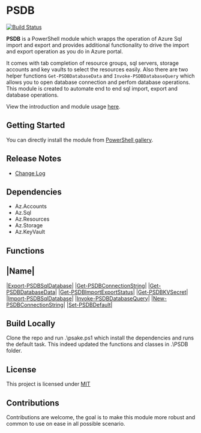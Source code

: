 # PSDB

[![Build Status](https://dev.azure.com/solteccode/PSDB/_apis/build/status/PSDB-CI-Github?branchName=master)](https://dev.azure.com/solteccode/PSDB/_build/latest?definitionId=30&branchName=master)

**PSDB** is a PowerShell module which wrapps the operation of Azure Sql import and export and provides additional functionality to drive the import and export operation as you do in Azure portal.

It comes with tab completion of resource groups, sql servers, storage accounts and key vaults to select the resources easily. Also there are two helper functions `Get-PSDBDatabaseData` and `Invoke-PSDBDatabaseQuery` which allows you to open database connection and perfom database operations. This module is created to automate end to end sql import, export and database operations.

View the introduction and module usage [here](https://hkarthik7.github.io/powershell/2020/08/02/PSDB.html).

## Getting Started

You can directly install the module from [PowerShell gallery](https://www.powershellgallery.com/packages/PSDB/0.1.14).


## Release Notes

- [Change Log](CHANGELOG.md)

## Dependencies

- Az.Accounts
- Az.Sql
- Az.Resources
- Az.Storage
- Az.KeyVault

## Functions

|Name|
---
|[Export-PSDBSqlDatabase](https://github.com/hkarthik7/PSDB/blob/master/docs/Export-PSDBSqlDatabase.md)|
|[Get-PSDBConnectionString](https://github.com/hkarthik7/PSDB/blob/master/docs/Get-PSDBConnectionString.md)|
|[Get-PSDBDatabaseData](https://github.com/hkarthik7/PSDB/blob/master/docs/Get-PSDBDatabaseData.md)|
|[Get-PSDBImportExportStatus](https://github.com/hkarthik7/PSDB/blob/master/docs/Get-PSDBImportExportStatus.md)|
|[Get-PSDBKVSecret](https://github.com/hkarthik7/PSDB/blob/master/docs/Get-PSDBKVSecret.md)|
|[Import-PSDBSqlDatabase](https://github.com/hkarthik7/PSDB/blob/master/docs/Import-PSDBSqlDatabase.md)|
|[Invoke-PSDBDatabaseQuery](https://github.com/hkarthik7/PSDB/blob/master/docs/Invoke-PSDBDatabaseQuery.md)|
|[New-PSDBConnectionString](https://github.com/hkarthik7/PSDB/blob/master/docs/New-PSDBConnectionString.md)|
|[Set-PSDBDefault](https://github.com/hkarthik7/PSDB/blob/master/docs/Set-PSDBDefault.md)|

## Build Locally

Clone the repo and run .\psake.ps1 which install the dependencies and runs the default task. This indeed updated the
functions and classes in .\PSDB folder.

## License

This project is licensed under [MIT](LICENSE)

## Contributions

Contributions are welcome, the goal is to make this module more robust and common to use on ease in all possible scenario.